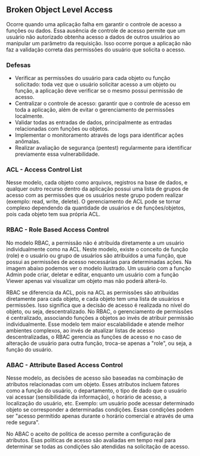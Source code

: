 ## Broken Object Level Access
Ocorre quando uma aplicação falha em garantir o controle de acesso a funções ou dados. 
Essa ausência de controle de acesso permite que um usuário não autorizado obtenha acesso a dados de outros usuários ao manipular um parâmetro da requisição. 
Isso ocorre porque a aplicação não faz a validação correta das permissões do usuário que solicita o acesso. 

### Defesas
- Verificar as permissões do usuário para cada objeto ou função solicitado: toda vez que o usuário solicitar acesso a um objeto ou função, a aplicação deve verificar se o mesmo possui permissão de acesso.
- Centralizar o controle de acesso: garantir que o controle de acesso em toda a aplicação, além de evitar o gerenciamento de permissões localmente.
- Validar todas as entradas de dados, principalmente as entradas relacionadas com funções ou objetos.
- Implementar o monitoramento através de logs para identificar ações anômalas.
- Realizar avaliação de segurança (pentest) regularmente para identificar previamente essa vulnerabilidade.

### ACL - Access Control List
Nesse modelo, cada objeto como arquivos, registros na base de dados, e qualquer outro recurso dentro da aplicação possui uma lista de grupos de acesso com as permissões que os usuários neste grupo podem realizar (exemplo: read, write, delete). O gerenciamento de ACL pode se tornar complexo dependendo da quantidade de usuários e de funções/objetos, pois cada objeto tem sua própria ACL. 

### RBAC - Role Based Access Control 
No modelo RBAC, a permissão não é atribuída diretamente a um usuário individualmente como na ACL. Neste modelo, existe o conceito de função (role) e o usuário ou grupo de usuários são atribuídos a uma função, que possui as permissões de acesso necessárias para determinadas ações. Na imagem abaixo podemos ver o modelo ilustrado. Um usuário com a função Admin pode criar, deletar e editar, enquanto um usuário com a função Viewer apenas vai visualizar um objeto mas não poderá alterá-lo. 

RBAC se diferencia da ACL, pois na ACL as permissões são atribuídas diretamente para cada objeto, e cada objeto tem uma lista de usuários e permissões. Isso significa que a decisão de acesso é realizada no nível do objeto, ou seja, descentralizado. No RBAC, o gerenciamento de permissões é centralizado, associando funções a objetos ao invés de atribuir permissão individualmente. Esse modelo tem maior escalabilidade e atende melhor ambientes complexos, ao invés de atualizar listas de acesso descentralizadas, o RBAC gerencia as funções de acesso e no caso de alteração de usuário para outra função, troca-se apenas a "role", ou seja, a função do usuário. 

### ABAC - Attribute Based Access Control
Nesse modelo, as decisões de acesso são baseadas na combinação de atributos relacionadas com um objeto. Esses atributos incluem fatores como a função do usuário, o departamento, o tipo de dado que o usuário vai acessar (sensibilidade da informação), o horário de acesso, a localização do usuário, etc. Exemplo: um usuário pode acessar determinado objeto se corresponder a determinadas condições. Essas condições podem ser "acesso permitido apenas durante o horário comercial e através de uma rede segura". 

No ABAC o aceito de politica de acesso permite a configuração de atributos. Esas politicas de acesso são avaliadas em tempo real para determinar se todas as condições são atendidas na solicitação de acesso. 
